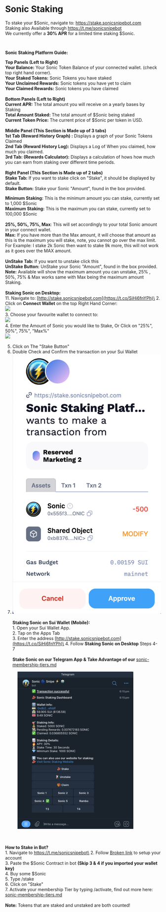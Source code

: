 # Sonic Staking

To stake your $Sonic, navigate to: [https://stake.sonicsnipebot.com ](https://stake.sonicsnipebot.com)\
Staking also Available through [https://t.me/sonicsnipebot ](https://t.me/sonicsnipebot)\
We currently offer a **30% APR** for a limited time staking $Sonic.&#x20;

<figure><img src="../.gitbook/assets/Screenshot 2025-02-13 at 12.22.35 pm.png" alt=""><figcaption></figcaption></figure>

**Sonic Staking Platform Guide:**

**Top Panels (Left to Right)**\
**Your Balance:** Your Sonic Token Balance of your connected wallet. (check top right hand corner).\
**Your Staked Tokens:** Sonic Tokens you have staked\
**Your Unclaimed Rewards:** Sonic tokens you have yet to claim\
**Your Claimed Rewards:** Sonic tokens you have claimed \
\
**Bottom Panels  (Left to Right)**\
**Current APR:** The total amount you will receive on a yearly bases by Staking\
**Total Amount Staked:** The total amount of $Sonic being staked\
**Current Token Price:** The current price of $Sonic per token in USD.\
\
**Middle Panel (This Section is Made up of 3 tabs)**\
**1st Tab (Reward History Graph) :** Displays a graph of your Sonic Tokens Claimed\
**2nd Tab  (Reward History Log):** Displays a Log of When you claimed, how much you claimed.\
**3rd Tab: (Rewards Calculator):** Displays a calculation of hows how much you can earn from staking over different time periods.\
\
**Right Panel  (This Section is Made up of 2 tabs)**\
**Stake Tab:** If you want to stake click on "Stake", it should be displayed by default.\
**Stake Button:**  Stake your Sonic "Amount", found in the box provided.

**Minimum Staking:** This is the minimum amount you can stake, currently set to 1,000 $Sonic\
**Maximum Staking:** This is the maximum you can stake, currently set to 100,000 $Sonic\
\
**25%, 50%, 75%, Max**: This will set accordingly to your total Sonic amount in your connect wallet. \
**Max:** If you have more than the Max amount, it will choose that amount as this is the maximum you will stake, note, you cannot go over the max limit.\
For Example: I stake 2k Sonic then want to stake 9k more, this will not work as it goes over the MAX amount.\
\
**UnStake Tab:** If you want to unstake click this\
**UnStake Button:**  UnStake your Sonic "Amount", found in the box provided. \
**Note:** Available will show the maximum amount you can unstake, 25% , 50%, 75% & Max works same with Max being the maximum amount Staking.\
\
**Staking Sonic on Desktop:**\
11\. Navigate to: [http://stake.sonicsnipebot.com](https://t.co/SiHi6fnYPh)\
2\. Click on **Connect Wallet** on the top Right Hand Corner:\
![](<../.gitbook/assets/Screenshot 2025-02-10 at 11.30.01 am.png>)\
3\. Choose your favourite wallet to connect to:\
![](<../.gitbook/assets/Screenshot 2025-02-10 at 11.28.52 am.png>)\
4\. Enter the Amount of Sonic you would like to Stake, Or Click on "25%", 50%", 75%", "Max%"\
![](<../.gitbook/assets/Screenshot 2025-02-10 at 11.35.19 am.png>)

5. Click on The "Stake Button"
6. Double Check and Confirm the transaction on your Sui Wallet
7. ![](<../.gitbook/assets/Untitled design (41).png>)\
   \
   **Staking Sonic on Sui Wallet (Mobile):**\
   1\. Open your Sui Wallet App.\
   2\. Tap on the Apps Tab\
   3\. Enter the address [http://stake.sonicsnipebot.com](https://t.co/SiHi6fnYPh)\
   4\. Follow **Staking Sonic on Desktop** Steps 4- 7\
   \
   **Stake Sonic on  our  Telegram App &  Take Advantage of our** [sonic-membership-tiers.md](sonic-membership-tiers.md "mention")

<figure><img src="../.gitbook/assets/image (2).png" alt="" width="375"><figcaption></figcaption></figure>

\
\
**How to Stake in Bot?**\
1\. Navigate to https://t.me/sonicsnipebot\
2\. Follow [Broken link](broken-reference "mention") to setup your account\
3\.  Paste the $Sonic Contract in bot **(Skip 3 & 4 if you imported your wallet key)**\
4\.  Buy some $Sonic\
5\. Type /stake\
6\. Click on "Stake"\
7\. Activate your membership Tier by typing /activate, find out more here: [sonic-membership-tiers.md](sonic-membership-tiers.md "mention")\
\
**Note:** Tokens that are staked and unstaked are both counted!
